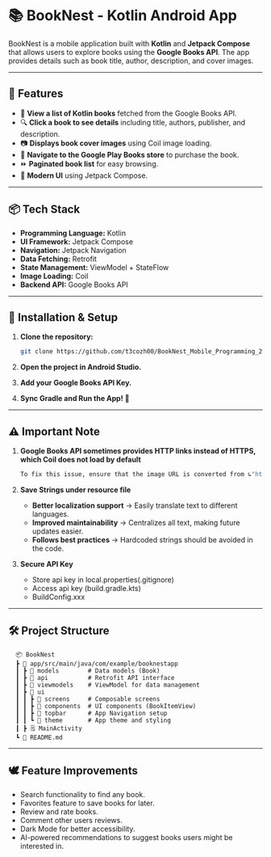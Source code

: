 # 📚 BookNest - Kotlin Android App

BookNest is a mobile application built with **Kotlin** and **Jetpack Compose** that allows users to explore books using the **Google Books API**. The app provides details such as book title, author, description, and cover images.

---

## 🚀 Features

- 📖 **View a list of Kotlin books** fetched from the Google Books API.
- 🔍 **Click a book to see details** including title, authors, publisher, and description.
- 📷 **Displays book cover images** using Coil image loading.
- 🛒 **Navigate to the Google Play Books store** to purchase the book.
- ⏩ **Paginated book list** for easy browsing.
- 🎨 **Modern UI** using Jetpack Compose.

---

## 📦 Tech Stack

- **Programming Language:** Kotlin
- **UI Framework:** Jetpack Compose
- **Navigation:** Jetpack Navigation
- **Data Fetching:** Retrofit
- **State Management:** ViewModel + StateFlow
- **Image Loading:** Coil
- **Backend API:** Google Books API

---

## 🔧 Installation & Setup

1. **Clone the repository:**
   ```sh
   git clone https://github.com/t3cozh00/BookNest_Mobile_Programming_2025S

2. **Open the project in Android Studio.**

3. **Add your Google Books API Key.**

4. **Sync Gradle and Run the App! 🚀**

---

## ⚠️ Important Note

1. **Google Books API sometimes provides HTTP links instead of HTTPS, which Coil does not load by default**

   ```sh
   To fix this issue, ensure that the image URL is converted from ↳"http://" to "https://".

2. **Save Strings under resource file**

   - **Better localization support** → Easily translate text to different languages.
   - **Improved maintainability** → Centralizes all text, making future updates easier.
   - **Follows best practices** → Hardcoded strings should be avoided in the code.

3. **Secure API Key**

   - Store api key in local.properties(.gitignore)
   - Access api key (build.gradle.kts)
   - BuildConfig.xxx

---

## 🛠️ Project Structure

      📦 BookNest
      ┣ 📂 app/src/main/java/com/example/booknestapp
      ┃ ┣ 📂 models        # Data models (Book)
      ┃ ┣ 📂 api           # Retrofit API interface
      ┃ ┣ 📂 viewmodels    # ViewModel for data management
      ┃ ┣ 📂 ui
      ┃ ┃ ┣ 📂 screens     # Composable screens
      ┃ ┃ ┣ 📂 components  # UI components (BookItemView)
      ┃ ┃ ┣ 📂 topbar      # App Navigation setup
      ┃ ┃ ┗ 📂 theme       # App theme and styling
      ┃ ┣ 🗒️ MainActivity
      ┗ 📜 README.md


---

## 🕊️ Feature Improvements

- Search functionality to find any book.
- Favorites feature to save books for later.
- Review and rate books.
- Comment other users reviews.
- Dark Mode for better accessibility.
- AI-powered recommendations to suggest books users might be interested in.

